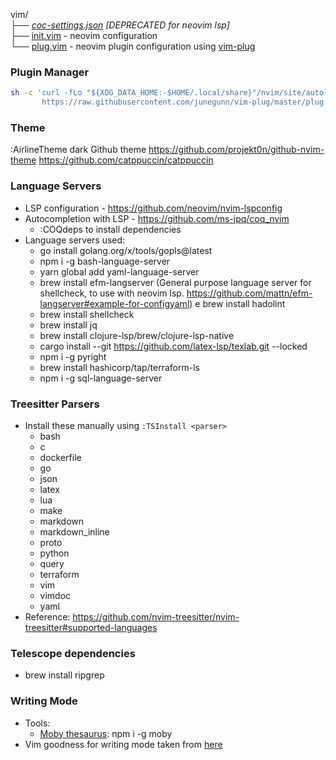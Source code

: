 vim/  
├── _[coc-settings.json](./coc-settings.json) [DEPRECATED for neovim lsp]_   
├── [init.vim](./init.vim) - neovim configuration   
└── [plug.vim](./plug.vim) - neovim plugin configuration using [vim-plug](https://github.com/junegunn/vim-plug)

### Plugin Manager
```sh
sh -c 'curl -fLo "${XDG_DATA_HOME:-$HOME/.local/share}"/nvim/site/autoload/plug.vim --create-dirs \
       https://raw.githubusercontent.com/junegunn/vim-plug/master/plug.vim'
```

### Theme
:AirlineTheme dark
Github theme
https://github.com/projekt0n/github-nvim-theme
https://github.com/catppuccin/catppuccin

### Language Servers
- LSP configuration - https://github.com/neovim/nvim-lspconfig
- Autocompletion with LSP - https://github.com/ms-jpq/coq_nvim
    - :COQdeps to install dependencies
- Language servers used:
    - go install golang.org/x/tools/gopls@latest
    - npm i -g bash-language-server
    - yarn global add yaml-language-server
    - brew install efm-langserver (General purpose language server for shellcheck, to use with neovim lsp. https://github.com/mattn/efm-langserver#example-for-configyaml)
    e brew install hadolint
    - brew install shellcheck
    - brew install jq
    - brew install clojure-lsp/brew/clojure-lsp-native
    - cargo install --git https://github.com/latex-lsp/texlab.git --locked
    - npm i -g pyright
    - brew install hashicorp/tap/terraform-ls
    - npm i -g sql-language-server

### Treesitter Parsers
- Install these manually using `:TSInstall <parser>`
    - bash
    - c
    - dockerfile
    - go
    - json
    - latex
    - lua
    - make
    - markdown
    - markdown_inline
    - proto
    - python
    - query
    - terraform
    - vim
    - vimdoc
    - yaml
- Reference: https://github.com/nvim-treesitter/nvim-treesitter#supported-languages

### Telescope dependencies
- brew install ripgrep

### Writing Mode
- Tools:
    - [Moby thesaurus](https://github.com/words/moby): npm i -g moby
- Vim goodness for writing mode taken from [here](https://www.reddit.com/r/vim/comments/q03mqa/my_setup_for_prose/)
